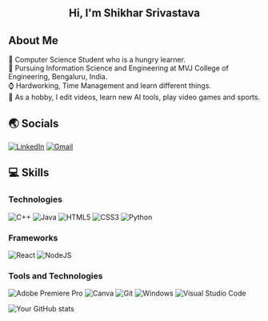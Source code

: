 <h2 align="center"> Hi, I'm Shikhar Srivastava</h2>

<!-- About Me -->
## About Me

🧑 Computer Science Student who is a hungry learner.<br/>
🏫 Pursuing Information Science and Engineering at MVJ College of Engineering, Bengaluru, India.<br/>
⌚ Hardworking, Time Management and learn different things.<br/>
🎴 As a hobby, I edit videos, learn new AI tools, play video games and sports.<br/>

<!-- Socials -->
## 🌏 Socials

[![LinkedIn](https://img.shields.io/badge/linkedin-%230077B5.svg?style=for-the-badge&logo=linkedin&logoColor=white)](https://www.linkedin.com/in/shikhar-srivastava-036bb2297/)
[![Gmail](https://img.shields.io/badge/-Gmail-D14836?logo=gmail&logoColor=white&style=for-the-badge)](mailto:shikhar5775@gmail.com)

<!-- Technologies -->
## 💻 Skills

### Technologies 
![C++](https://img.shields.io/badge/c++-%2300599C.svg?style=for-the-badge&logo=c%2B%2B&logoColor=white)
![Java](https://img.shields.io/badge/java-%23ED8B00.svg?style=for-the-badge&logo=openjdk&logoColor=white)
![HTML5](https://img.shields.io/badge/html5-%23E34F26.svg?style=for-the-badge&logo=html5&logoColor=white)
![CSS3](https://img.shields.io/badge/css3-%231572B6.svg?style=for-the-badge&logo=css3&logoColor=white)
![Python](https://img.shields.io/badge/python-3670A0?style=for-the-badge&logo=python&logoColor=ffdd54)
### Frameworks
![React](https://img.shields.io/badge/react-%2320232a.svg?style=for-the-badge&logo=react&logoColor=%2361DAFB)
![NodeJS](https://img.shields.io/badge/node.js-6DA55F?style=for-the-badge&logo=node.js&logoColor=white)
### Tools and Technologies
![Adobe Premiere Pro](https://img.shields.io/badge/Adobe%20Premiere%20Pro-9999FF.svg?style=for-the-badge&logo=Adobe%20Premiere%20Pro&logoColor=white)
![Canva](https://img.shields.io/badge/Canva-%2300C4CC.svg?style=for-the-badge&logo=Canva&logoColor=white)
![Git](https://img.shields.io/badge/-Git-F05032?logo=git&logoColor=white&style=for-the-badge)
![Windows](https://img.shields.io/badge/-Windows-0078D6?logo=windows&logoColor=white&style=for-the-badge)
![Visual Studio Code](https://img.shields.io/badge/Visual%20Studio%20Code-0078d7.svg?style=for-the-badge&logo=visual-studio-code&logoColor=white)

<!-- Github Stats -->

![Your GitHub stats](https://github-readme-stats.vercel.app/api?username=SoulMassive&show_icons=true&theme=radical)
